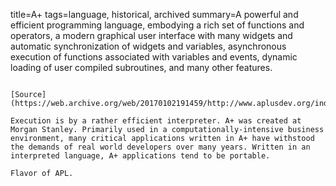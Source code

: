 title=A+
tags=language, historical, archived
summary=A powerful and efficient programming language, embodying a rich set of functions and operators, a modern graphical user interface with many widgets and automatic synchronization of widgets and variables, asynchronous execution of functions associated with variables and events, dynamic loading of user compiled subroutines, and many other features.
~~~~~~

[Source](https://web.archive.org/web/20170102191459/http://www.aplusdev.org/index.html)

Execution is by a rather efficient interpreter. A+ was created at Morgan Stanley. Primarily used in a computationally-intensive business environment, many critical applications written in A+ have withstood the demands of real world developers over many years. Written in an interpreted language, A+ applications tend to be portable. 

Flavor of APL.